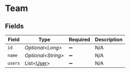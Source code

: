# Team


## Fields

| Field                                          | Type                                           | Required                                       | Description                                    |
| ---------------------------------------------- | ---------------------------------------------- | ---------------------------------------------- | ---------------------------------------------- |
| `id`                                           | *Optional\<Long>*                              | :heavy_minus_sign:                             | N/A                                            |
| `name`                                         | *Optional\<String>*                            | :heavy_minus_sign:                             | N/A                                            |
| `users`                                        | List\<[User](../../models/components/User.md)> | :heavy_minus_sign:                             | N/A                                            |